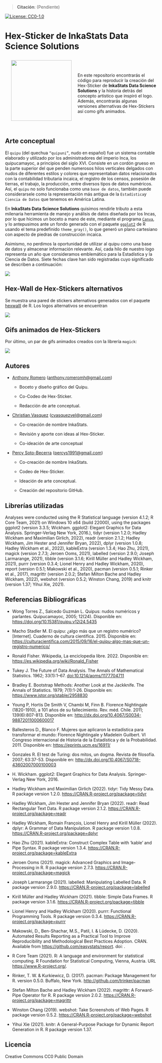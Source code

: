 
<!-- README.md is generated from README.Rmd. Please edit that file -->

> **Citación**: (Pendiente)

[![License:
CC0-1.0](https://licensebuttons.net/l/zero/1.0/80x15.png)](http://creativecommons.org/publicdomain/zero/1.0/)

# Hex-Sticker de InkaStats Data Science Solutions

<a href="https://github.com/psotob/InkaStat_HexSticker"><img src="stickers_png/logo-inkastats-official.png" align="left" width="200" hspace="20" vspace="10"/></a>

<br> <br> <br> En este repositorio encontrarás el código para reproducir
la creación del Hex-Sticker de **InkaStats Data Science Solutions** y la
historia detrás del concepto artístico que inspiró el logo. Además,
encontrarás algunas versiones alternativas de Hex-Stickers así como gifs
animados.

<br> <br>

## Arte conceptual

El `quipu` (del quechua `“quipuni”`, nudo en español) fue un sistema
contable elaborado y utilizado por los administradores del imperio Inca,
los quipucamayoc, a principios del siglo XVI. Consiste en un cordón
grueso en la parte superior del que penden numerosos hilos verticales
delgados con nudos de diferentes estilos y colores que representaban
datos relacionados con la contabilidad tributaria incaica, el registro
de los censos, posesión de tierras, el trabajo, la producción, entre
diversos tipos de datos numéricos. Así, el `quipu` no solo funcionaba
como una `base de datos`, también puede considerarsele como la
representación más antigua de la `Estadística`y `Ciencia de Datos` que
tenemos en América Latina.

En **InkaStats Data Science Solutions** quisimos rendirle tributo a esta
milenaria herramienta de manejo y análisis de datos diseñada por los
Incas, por lo que hicimos un boceto a mano de este, mediante el programa
[`Canva`](https://www.canva.com/es_419/), y lo antepusimos ante un fondo
generado con el paquete [`ggplot2`](https://ggplot2.tidyverse.org/) de R
usando el tema predefinido `theme_gray()`, lo que generó un plano
cartesiano con aspecto de piedras de construcción incaica.

Asimismo, no perdimos la oportunidad de utilizar al quipu como una base
de datos y almacenar información relevante. Así, cada hilo de nuestro
logo representa un año que consideramos emblemático para la Estadística
y la Ciencia de Datos. Siete fechas clave han sido registradas cuyo
significado se describen a continuación:

![](tables/table_concept_art.png)

## Hex-Wall de Hex-Stickers alternativos

Se muestra una pared de stickers alternativos generados con el paquete
[hexwalll](https://github.com/mitchelloharawild/hexwall) de R. Los logos
alternativos se encuentran

![](README_files/figure-gfm/unnamed-chunk-5-1.png)<!-- -->

## Gifs animados de Hex-Stickers

Por último, un par de gifs animados creados con la librería `magick`:

![](README_files/figure-gfm/unnamed-chunk-6-1.gif)<!-- -->

## Autores

-   [Anthony Romero](https://github.com/AnthonyRomeroC)
    (<anthony.romeromh@gmail.com>)

    -   Boceto y diseño gráfico del Quipu.

    -   Co-Codeo de Hex-Sticker.

    -   Redacción de arte conceptual.

-   [Christian Vasquez](https://github.com/cvasquezvel)
    (<cvasquezvel@gmail.com>)

    -   Co-creación de nombre InkaStats.

    -   Revisión y aporte con ideas al Hex-Sticker.

    -   Co-ideación de arte conceptual

-   [Percy Soto-Becerra](https://github.com/psotob)
    (<percys1991@gmail.com>)

    -   Co-creación de nombre InkaStats.

    -   Codeo de Hex-Sticker.

    -   Ideación de arte conceptual.

    -   Creación del repositorio GitHub.

## Librerías utilizadas

Analyses were conducted using the R Statistical language (version 4.1.2;
R Core Team, 2021) on Windows 10 x64 (build 22000), using the packages
ggplot2 (version 3.3.5; Wickham. ggplot2: Elegant Graphics for Data
Analysis. Springer-Verlag New York, 2016.), tidyr (version 1.2.0; Hadley
Wickham and Maximilian Girlich, 2022), readr (version 2.1.2; Hadley
Wickham, Jim Hester and Jennifer Bryan, 2022), dplyr (version 1.0.8;
Hadley Wickham et al., 2022), kableExtra (version 1.3.4; Hao Zhu, 2021),
magick (version 2.7.3; Jeroen Ooms, 2021), labelled (version 2.9.0;
Joseph Larmarange, 2021), tibble (version 3.1.6; Kirill Müller and
Hadley Wickham, 2021), purrr (version 0.3.4; Lionel Henry and Hadley
Wickham, 2020), report (version 0.5.1; Makowski et al., 2020), pacman
(version 0.5.1; Rinker et al., 2017), magrittr (version 2.0.2; Stefan
Milton Bache and Hadley Wickham, 2022), webshot (version 0.5.2; Winston
Chang, 2019) and knitr (version 1.37; Yihui Xie, 2021).

## Referencias Bibliográficas

-   Wong Torres Z., Salcedo Guzmán L. Quipus: nudos numéricos y
    parlantes. Quipucamayoc, 2005; 12(24). Disponible en:
    <https://doi.org/10.15381/quipu.v12i24.5435>

-   Macho Stadler M. El quipu: ¿algo más que un registro numérico?
    \[Internet\]. Cuaderno de cultura científica. 2015. Disponible en:
    <https://culturacientifica.com/2015/09/16/el-quipu-algo-mas-que-un-registro-numerico/>

-   Ronald Fisher. Wikipedia, La enciclopedia libre. 2022. Disponible
    en: <https://es.wikipedia.org/wiki/Ronald_Fisher>

-   Tukey J. The Future of Data Analysis. The Annals of Mathematical
    Statistics. 1962; 33(1):1–67. <doi:10.1214/aoms/1177704711>

-   Bradley E. Bootstrap Methods: Another Look at the Jackknife. The
    Annals of Statistics. 1979; 7(1):1-26. Disponible en:
    <https://www.jstor.org/stable/2958830>

-   Young P, Hortis De Smith V, Chambi M, Finn B. Florence Nightingale
    (1820-1910), a 101 años de su fallecimiento. Rev. méd. Chile. 2011;
    139(6):807-813. Disponible en:
    <http://dx.doi.org/10.4067/S0034-98872011000600017>

-   Ballesteros D., Blanco F. Mujeres que aplicaron la estadística para
    transformar el mundo: Florence Nightingale y Madelein Guilbert. VI
    Congreso internacional de Historia de la Estadística y de la
    Probabilidad. 2011. Disponible en: <https://eprints.ucm.es/16911/>

-   Gonzales R. El test de Turing: dos mitos, un dogma. Revista de
    filosofía. 2007; 63:37-53. Disponible en:
    <http://dx.doi.org/10.4067/S0718-43602007000100003>

-   H. Wickham. ggplot2: Elegant Graphics for Data Analysis.
    Springer-Verlag New York, 2016.

-   Hadley Wickham and Maximilian Girlich (2022). tidyr: Tidy Messy
    Data. R package version 1.2.0.
    <https://CRAN.R-project.org/package=tidyr>

-   Hadley Wickham, Jim Hester and Jennifer Bryan (2022). readr: Read
    Rectangular Text Data. R package version 2.1.2.
    <https://CRAN.R-project.org/package=readr>

-   Hadley Wickham, Romain François, Lionel Henry and Kirill Müller
    (2022). dplyr: A Grammar of Data Manipulation. R package version
    1.0.8. <https://CRAN.R-project.org/package=dplyr>

-   Hao Zhu (2021). kableExtra: Construct Complex Table with ‘kable’ and
    Pipe Syntax. R package version 1.3.4.
    <https://CRAN.R-project.org/package=kableExtra>

-   Jeroen Ooms (2021). magick: Advanced Graphics and Image-Processing
    in R. R package version 2.7.3.
    <https://CRAN.R-project.org/package=magick>

-   Joseph Larmarange (2021). labelled: Manipulating Labelled Data. R
    package version 2.9.0. <https://CRAN.R-project.org/package=labelled>

-   Kirill Müller and Hadley Wickham (2021). tibble: Simple Data Frames.
    R package version 3.1.6. <https://CRAN.R-project.org/package=tibble>

-   Lionel Henry and Hadley Wickham (2020). purrr: Functional
    Programming Tools. R package version 0.3.4.
    <https://CRAN.R-project.org/package=purrr>

-   Makowski, D., Ben-Shachar, M.S., Patil, I. & Lüdecke, D. (2020).
    Automated Results Reporting as a Practical Tool to Improve
    Reproducibility and Methodological Best Practices Adoption. CRAN.
    Available from <https://github.com/easystats/report>. doi: .

-   R Core Team (2021). R: A language and environment for statistical
    computing. R Foundation for Statistical Computing, Vienna, Austria.
    URL <https://www.R-project.org/>.

-   Rinker, T. W. & Kurkiewicz, D. (2017). pacman: Package Management
    for R. version 0.5.0. Buffalo, New York.
    <http://github.com/trinker/pacman>

-   Stefan Milton Bache and Hadley Wickham (2022). magrittr: A
    Forward-Pipe Operator for R. R package version 2.0.2.
    <https://CRAN.R-project.org/package=magrittr>

-   Winston Chang (2019). webshot: Take Screenshots of Web Pages. R
    package version 0.5.2. <https://CRAN.R-project.org/package=webshot>

-   Yihui Xie (2021). knitr: A General-Purpose Package for Dynamic
    Report Generation in R. R package version 1.37.

## Licencia

Creative Commons CC0 Public Domain
